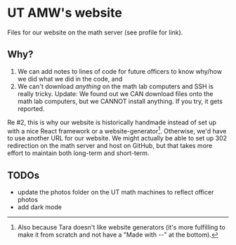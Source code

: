 # UT AMW's website
Files for our website on the math server (see profile for link).

## Why?
1. We can add notes to lines of code for future officers to know why/how we did what we did in the code, and
2. We can't download *anything* on the math lab computers and SSH is really tricky.
   Update: We found out we CAN download files onto the math lab computers, but we CANNOT install anything. If you try, it gets reported.

Re #2, this is why our website is historically handmade instead of set up with a nice React framework or a website-generator[^1]. Otherwise, we'd have to use another URL for our website. We might actually be able to set up 302 redirection on the math server and host on GitHub, but that takes more effort to maintain both long-term and short-term.

[^1]: Also because Tara doesn't like website generators (it's more fulfilling to make it from scratch and not have a "Made with --" at the bottom).

## TODOs
- update the photos folder on the UT math machines to reflect officer photos
- add dark mode